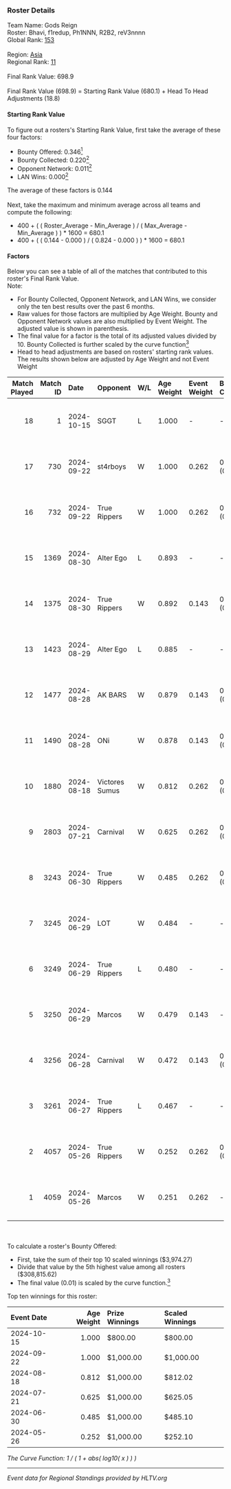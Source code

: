 ### Roster Details<br />
Team Name: Gods Reign<br />
Roster: Bhavi, f1redup, Ph1NNN, R2B2, reV3nnnn<br />
Global Rank: [153](../../standings_global_2024_10_15.md)<br />
<br />
Region: [Asia]( ../../standings_asia_2024_10_15.md)<br />
Regional Rank: [11]( ../../standings_asia_2024_10_15.md)<br />
<br />
Final Rank Value:  698.9<br />
<br />
Final Rank Value (698.9) = Starting Rank Value (680.1) + Head To Head Adjustments (18.8)<br />

#### Starting Rank Value<br />
To figure out a rosters's Starting Rank Value, first take the average of these four factors:<br />
- Bounty Offered: 0.346[<sup>1</sup>](#table2)
- Bounty Collected: 0.220[<sup>2</sup>](#table1)
- Opponent Network: 0.011[<sup>2</sup>](#table1)
- LAN Wins: 0.000[<sup>2</sup>](#table1)

The average of these factors is 0.144<br />
<br />
Next, take the maximum and minimum average across all teams and compute the following:<br />
- 400 + ( ( Roster_Average - Min_Average ) / ( Max_Average - Min_Average ) ) * 1600 = 680.1
- 400 + ( ( 0.144 - 0.000 ) / ( 0.824 - 0.000 ) ) * 1600 = 680.1


#### Factors<br />
Below you can see a table of all of the matches that contributed to this roster's Final Rank Value.<br />
Note:<br />

- For Bounty Collected, Opponent Network, and LAN Wins, we consider only the ten best results over the past 6 months.
- Raw values for those factors are multiplied by Age Weight. Bounty and Opponent Network values are also multiplied by Event Weight. The adjusted value is shown in parenthesis.
- The final value for a factor is the total of its adjusted values divided by 10. Bounty Collected is further scaled by the curve function[<sup>3</sup>](#curveFunction)
- Head to head adjustments are based on rosters' starting rank values. The results shown below are adjusted by Age Weight and not Event Weight
<span id="table1"></span><br />


| Match Played | Match ID | Date       | Opponent       | W/L | Age Weight | Event Weight | Bounty Collected | Opponent Network | LAN Wins  | H2H Adj. | Roster                                      |
| -: | -: | :- | :- | :- | :- | :- | :- | :- | :- | -: | :- |
|           18 |        1 | 2024-10-15 | SGGT           | L   | 1.000      | -            | -                | -                | -         |   -19.04 | Bhavi, f1redup, Ph1NNN, R2B2, reV3nnnn      |
|           17 |      730 | 2024-09-22 | st4rboys       | W   | 1.000      | 0.262        | 0.002 (0.000)    | 0.034 (0.009)    | 0 (0.000) |    11.82 | 1nhuman, Bhavi, Ph1NNN, R2B2, reV3nnnn      |
|           16 |      732 | 2024-09-22 | True Rippers   | W   | 1.000      | 0.262        | 0.001 (0.000)    | 0.146 (0.038)    | 0 (0.000) |    13.13 | 1nhuman, Bhavi, Ph1NNN, R2B2, reV3nnnn      |
|           15 |     1369 | 2024-08-30 | Alter Ego      | L   | 0.893      | -            | -                | -                | -         |   -17.02 | Bhavi, f1redup, Mcg!LLzZz, Ph1NNN, reV3nnnn |
|           14 |     1375 | 2024-08-30 | True Rippers   | W   | 0.892      | 0.143        | 0.001 (0.000)    | 0.146 (0.019)    | 0 (0.000) |    12.08 | Bhavi, f1redup, Mcg!LLzZz, Ph1NNN, reV3nnnn |
|           13 |     1423 | 2024-08-29 | Alter Ego      | L   | 0.885      | -            | -                | -                | -         |   -17.72 | Bhavi, f1redup, Ph1NNN, R2B2, reV3nnnn      |
|           12 |     1477 | 2024-08-28 | AK BARS        | W   | 0.879      | 0.143        | 0.008 (0.001)    | 0.029 (0.004)    | 0 (0.000) |    10.69 | Bhavi, f1redup, Ph1NNN, R2B2, reV3nnnn      |
|           11 |     1490 | 2024-08-28 | ONi            | W   | 0.878      | 0.143        | 0.000 (0.000)    | 0.089 (0.011)    | 0 (0.000) |     5.99 | Bhavi, f1redup, Ph1NNN, R2B2, reV3nnnn      |
|           10 |     1880 | 2024-08-18 | Victores Sumus | W   | 0.812      | 0.262        | 0.001 (0.000)    | 0.000 (0.000)    | 0 (0.000) |     7.05 | Bhavi, f1redup, Ph1NNN, R2B2, reV3nnnn      |
|            9 |     2803 | 2024-07-21 | Carnival       | W   | 0.625      | 0.262        | 0.001 (0.000)    | -                | 0 (0.000) |     5.21 | Bhavi, f1redup, Ph1NNN, R2B2, reV3nnnn      |
|            8 |     3243 | 2024-06-30 | True Rippers   | W   | 0.485      | 0.262        | 0.001 (0.000)    | 0.146 (0.019)    | 0 (0.000) |     7.18 | 1nhuman, Bhavi, Ph1NNN, R2B2, reV3nnnn      |
|            7 |     3245 | 2024-06-29 | LOT            | W   | 0.484      | -            | -                | -                | 0 (0.000) |     2.65 | Bhavi, f1redup, Ph1NNN, R2B2, reV3nnnn      |
|            6 |     3249 | 2024-06-29 | True Rippers   | L   | 0.480      | -            | -                | -                | -         |    -8.25 | Bhavi, f1redup, Ph1NNN, R2B2, reV3nnnn      |
|            5 |     3250 | 2024-06-29 | Marcos         | W   | 0.479      | 0.143        | -                | 0.016 (0.001)    | 0 (0.000) |     3.68 | Bhavi, f1redup, Ph1NNN, R2B2, reV3nnnn      |
|            4 |     3256 | 2024-06-28 | Carnival       | W   | 0.472      | 0.143        | 0.001 (0.000)    | -                | -         |     4.18 | Bhavi, f1redup, Ph1NNN, R2B2, reV3nnnn      |
|            3 |     3261 | 2024-06-27 | True Rippers   | L   | 0.467      | -            | -                | -                | -         |    -8.28 | Bhavi, f1redup, Ph1NNN, R2B2, reV3nnnn      |
|            2 |     4057 | 2024-05-26 | True Rippers   | W   | 0.252      | 0.262        | 0.001 (0.000)    | 0.146 (0.010)    | -         |     3.50 | 1nhuman, Bhavi, Ph1NNN, R2B2, reV3nnnn      |
|            1 |     4059 | 2024-05-26 | Marcos         | W   | 0.251      | 0.262        | -                | 0.016 (0.001)    | -         |     1.94 | Bhavi, f1redup, Ph1NNN, R2B2, reV3nnnn      |

<br />
<span id="table2"></span><br />
To calculate a roster's Bounty Offered:<br />

- First, take the sum of their top 10 scaled winnings ($3,974.27)
- Divide that value by the 5th highest value among all rosters ($308,815.62)
- The final value (0.01) is scaled by the curve function.[<sup>3</sup>](#curveFunction)

Top ten winnings for this roster:<br />

| Event Date | Age Weight | Prize Winnings | Scaled Winnings |
| :- | -: | :- | :- |
| 2024-10-15 |      1.000 | $800.00        | $800.00         |
| 2024-09-22 |      1.000 | $1,000.00      | $1,000.00       |
| 2024-08-18 |      0.812 | $1,000.00      | $812.02         |
| 2024-07-21 |      0.625 | $1,000.00      | $625.05         |
| 2024-06-30 |      0.485 | $1,000.00      | $485.10         |
| 2024-05-26 |      0.252 | $1,000.00      | $252.10         |


<span id="curveFunction"></span>_The Curve Function: 1 / ( 1 + abs( log10( x ) ) )_<br />

---
_Event data for Regional Standings provided by HLTV.org_<br />
